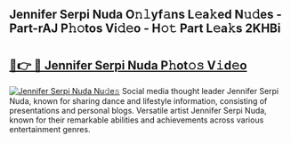 ## Jennifer Serpi Nuda O𝚗𝚕yf𝚊ns L𝚎a𝚔ed N𝚞𝚍es - Part-rAJ P𝚑𝚘tos Vi𝚍𝚎o - H𝚘𝚝 Part L𝚎a𝚔s 2KHBi

# <h2><a href="http://kfe75q.oniu.top/?m=Jennifer+Serpi+Nuda">🔗👉 🔴 Jennifer Serpi Nuda P𝚑ot𝚘𝚜 V𝚒d𝚎o</a></h2>

[![Jennifer Serpi Nuda Nu𝚍e𝚜](https://i.imgur.com/0qMVB7G.gif)](http://kfe75q.oniu.top/?m=Jennifer+Serpi+Nuda)
Social media thought leader Jennifer Serpi Nuda, known for sharing dance and lifestyle information, consisting of presentations and personal blogs. Versatile artist Jennifer Serpi Nuda, known for their remarkable abilities and achievements across various entertainment genres.  

